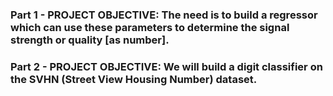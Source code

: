 ### Part 1 - PROJECT OBJECTIVE: The need is to build a regressor which can use these parameters to determine the signal strength or quality [as number].

### Part 2 -  PROJECT OBJECTIVE: We will build a digit classifier on the SVHN (Street View Housing Number) dataset.
